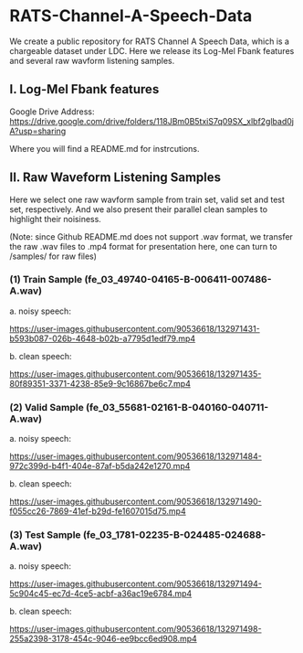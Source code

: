 # RATS-Channel-A-Speech-Data
We create a public repository for RATS Channel A Speech Data, which is a chargeable dataset under LDC. Here we release its Log-Mel Fbank features and several raw wavform listening samples.


## I. Log-Mel Fbank features

Google Drive Address: <https://drive.google.com/drive/folders/118JBm0B5txiS7q09SX_xlbf2glbad0jA?usp=sharing>

Where you will find a README.md for instrcutions.


## II. Raw Waveform Listening Samples

Here we select one raw wavform sample from train set, valid set and test set, respectively. And we also present their parallel clean samples to highlight their noisiness. 

(Note: since Github README.md does not support .wav format, we transfer the raw .wav files to .mp4 format for presentation here, one can turn to /samples/ for raw files)


### (1) Train Sample (fe_03_49740-04165-B-006411-007486-A.wav)

a. noisy speech: 

https://user-images.githubusercontent.com/90536618/132971431-b593b087-026b-4648-b02b-a7795d1edf79.mp4

b. clean speech:

https://user-images.githubusercontent.com/90536618/132971435-80f89351-3371-4238-85e9-9c16867be6c7.mp4



### (2) Valid Sample (fe_03_55681-02161-B-040160-040711-A.wav)

a. noisy speech: 

https://user-images.githubusercontent.com/90536618/132971484-972c399d-b4f1-404e-87af-b5da242e1270.mp4

b. clean speech:

https://user-images.githubusercontent.com/90536618/132971490-f055cc26-7869-41ef-b29d-fe1607015d75.mp4



### (3) Test Sample (fe_03_1781-02235-B-024485-024688-A.wav)

a. noisy speech: 

https://user-images.githubusercontent.com/90536618/132971494-5c904c45-ec7d-4ce5-acbf-a36ac19e6784.mp4

b. clean speech:

https://user-images.githubusercontent.com/90536618/132971498-255a2398-3178-454c-9046-ee9bcc6ed908.mp4


